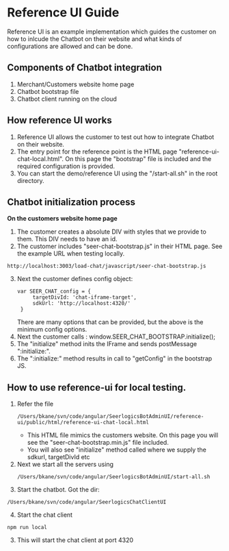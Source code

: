 
# **Reference UI Guide**

Reference UI is an example implementation which guides the customer on how to inlcude the Chatbot on their website and what kinds of configurations are allowed and can be done.

## **Components of Chatbot integration**
1. Merchant/Customers website home page
2. Chatbot bootstrap file
3. Chatbot client running on the cloud 

## **How reference UI works**
1. Reference UI allows the customer to test out how to integrate Chatbot on their website.
2. The entry point for the reference point is the HTML page "reference-ui-chat-local.html". On this page the "bootstrap" file is included and the required configuration is provided.
3. You can start the demo/reference UI using the "/start-all.sh" in the root directory.

## **Chatbot initialization process**
**On the customers website home page**
1. The customer creates a absolute DIV with styles that we provide to them. This DIV needs to have an id.
2. The customer includes "seer-chat-bootstrap.js" in their HTML page. See the example URL when testing locally.
```
http://localhost:3003/load-chat/javascript/seer-chat-bootstrap.js
```
3. Next the customer defines config object:
   ```
   var SEER_CHAT_config = {
        targetDivId: 'chat-iframe-target',
        sdkUrl: 'http://localhost:4320/'
    }
   ```
   There are many options that can be provided, but the above is the minimum config options.
4. Next the customer calls : window.SEER_CHAT_BOOTSTRAP.initialize();
5. The "initialize" method inits the IFrame and sends postMessage ":initialize:".
6. The ":initialize:" method results in call to "getConfig" in the bootstrap JS.

## How to use reference-ui for local testing.
1. Refer the file
   ```
   /Users/bkane/svn/code/angular/SeerlogicsBotAdminUI/reference-ui/public/html/reference-ui-chat-local.html
   ```   
    * This HTML file mimics the customers website.
   On this page you will see the "seer-chat-bootstrap.min.js" file included.
    * You will also see "initialize" method called where we supply the sdkurl, targetDivId etc
2. Next we start all the servers using 
   ```
   /Users/bkane/svn/code/angular/SeerlogicsBotAdminUI/start-all.sh
   ```
3. Start the chatbot. Got the dir:
```
/Users/bkane/svn/code/angular/SeerlogicsChatClientUI
```
4. Start the chat client
```
npm run local
```

3. This will start the chat client at port 4320
